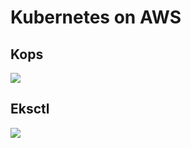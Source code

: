 # Kubernetes on AWS
## Kops
<img src="https://github.com/cly1213/K8s_labs/blob/main/K8s_aws/image/kops.png"/>

## Eksctl
<img src="https://github.com/cly1213/K8s_labs/blob/main/K8s_aws/image/eksctl.png"/>

